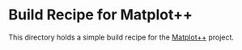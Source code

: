 # Build Recipe for Matplot++

This directory holds a simple build recipe for the
[Matplot++](https://github.com/alandefreitas/matplotplusplus) project.
